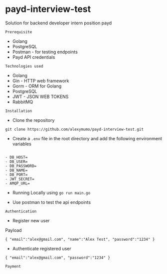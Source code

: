 # payd-interview-test

Solution for backend developer intern position payd 

``Prerequisite``
- Golang
- PostgreSQL 
- Postman - for testing endpoints
- Payd API credentials 

``Technologies used``
- Golang
- Gin - HTTP web framework
- Gorm - ORM for Golang
- PostgreSQL
- JWT - JSON WEB TOKENS
- RabbitMQ

``Installation``

- Clone the repository 

``git clone https://github.com/alexymumo/payd-interview-test.git``

- Create a `.env` file in the root directory and add the following environment variables

```

- DB_HOST=
- DB_USER=
- DB_PASSWORD=
- DB_NAME=
- DB_PORT=
- JWT_SECRET=
- AMQP_URL=

```

- Running Locally using  ``go run main.go``

- Use postman to test the api endpoints


``Authentication``

- Register new user

Payload

``
{
    "email":"alex@gmail.com",
    "name":"Alex Test",
    "password":"1234"
}
``


- Authenticate registered user

``
{
    "email":"alex@gmail.com",
    "password":"1234"
}
``


``Payment``

